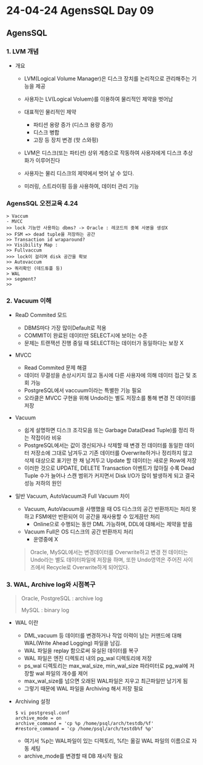 # 24-04-24 AgensSQL Day 09

## AgensSQL 

### 1. LVM 개념

- 개요

  - LVM(Logical Volume Manager)은 디스크 장치를 논리적으로 관리해주는 기능을 제공

  - 사용자는 LV(Logical Voluem)를 이용하여 물리적인 제약을 벗어남
  - 대표적인 물리적인 제약
    - 파티션 용량 증가 (디스크 용량 증가)
    - 디스크 병합
    - 고장 등 장치 변경 (핫 스와핑)
  - LVM은 디스크(또는 파티션) 상위 계층으로 작동하여 사용자에게 디스크 추상화가 이루어진다
  - 사용자는 물리 디스크의 제약에서 벗어 날 수 있다.
  - 미러링, 스트라이핑 등을 사용하여, 데이터 관리 기능

###  AgensSQL 오전교육 4.24

``` 
> Vaccum
- MVCC
>> lock 기능만 사용하는 dbms? -> Oracle : 레코드의 중복 사본을 생성X
>> FSM => dead tuple을 저장하는 공간
>> Transaction id wraparound?
>> Visibility Map : 
>> Fullvaccum
>>> lock이 걸리며 disk 공간을 확보
>> Autovaccum
>> 쿼리확인 (데드튜플 등)
> WAL
>> segment?
>> 
```

### 2. Vacuum 이해 

- ReaD Commited 모드

  - DBMS마다 가장 많이Default로 적용
  - COMMIT이 완료된 데이터만 SELECT시에 보이는 수준
  - 문제는 트랜잭션 진행 중일 때 SELECT하는 데이터가 동일하다는 보장 X

- MVCC

  - Read Commited 문제 해결
  - 데이터 무결성을 손상시키지 않고 동시에 다른 사용자에 의해 데이터 접근 및 조회 가능
  - PostgreSQL에서 vaccuum이라는 특별한 기능 필요
  - 오라클은 MVCC 구현을 위해 Undo라는 별도 저장소를 통해 변경 전 데이터를 저장

- Vacuum

  - 쉽게 설명하면 디스크 조각모음 또는 Garbage Data(Dead Tuple)를 정리 하는 작접이라 비유
  - PostgreSQL에서는 값이 갱신되거나 삭제할 때 변경 전 데이터를 동일한 데이터 저장소에 그대로 남겨두고 기존 데이터를 Overwrite하거나 정리하지 않고 삭제 대상으로 표기만 한 채 남겨두고 Update 할 데이터는 새로운 Row에 저장
  - 이러한 것으로 UPDATE, DELETE Transaction 이벤트가 많아질 수록 Dead Tuple 수가 늘어나 스캔 범위가 커지면서 Disk I/O가 많이 발생하게 되고 결국 성능 저하의 원인

- 일반 Vacuum, AutoVacuum과 Full Vacuum 차이

  - Vacuum, AutoVacuum을 사행했을 때 OS 디스크의 공간 반환까지는 처리 못하고 FSM에만 반환되어 이 공간을 재사용할 수 있게끔만 처리
    - Online으로 수행되는 동안 DML 가능하며, DDL에 대해서는 제약을 받음
  - Vacuum Full은 OS 디스크의 공간 반환까지 처리
    - 운영중에 X

  > Oracle, MySQL에서는 변경데이터를 Overwrite하고 변경 전 데이터는 Undo라는 별도 데이터파일에 저장을 하며, 또한 Undo영역은 주어진 사이즈에서 Recycle로 Overwrite하게 되어있다.

### 3. WAL, Archive log와 시점복구

> Oracle, PostgreSQL : archive log
>
> MySQL : binary log

- WAL 이란

  - DML,vacuum 등 데이터를 변경하거나 작업 이력이 남는 커맨드에 대해 WAL(Write Ahead Logging) 파일을 남김.
  - WAL 파일을 replay 함으로써 유실된 데이터를 복구
  - WAL 파일은 엔진 디렉토리 내의 pg_wal 디렉토리에 저장
  - ps_wal 디렉토리는 max_wal_size, min_wal_size 파라미터로 pg_wal에 저장할 wal 파일의 개수를 제어
  - max_wal_size를 넘으면 오래된 WAL파일은 지우고 최근파일만 남기게 됨
  - 그렇기 때문에 WAL 파일을 Archiving 해서 저장 필요

- Archiving 설정

  ```
  $ vi postgresql.conf
  archive_mode = on
  archive_command = 'cp %p /home/psql/arch/testdb/%f'
  #restore_command = 'cp /home/psql/arch/testdb%f %p'
  ```

  - 여기서 %p는 WAL파일이 있는 디렉토리, %f는 옮길 WAL 파일의 이름으로 자동 세팅
  - archive_mode를 변경할 때 DB 재시작 필요
